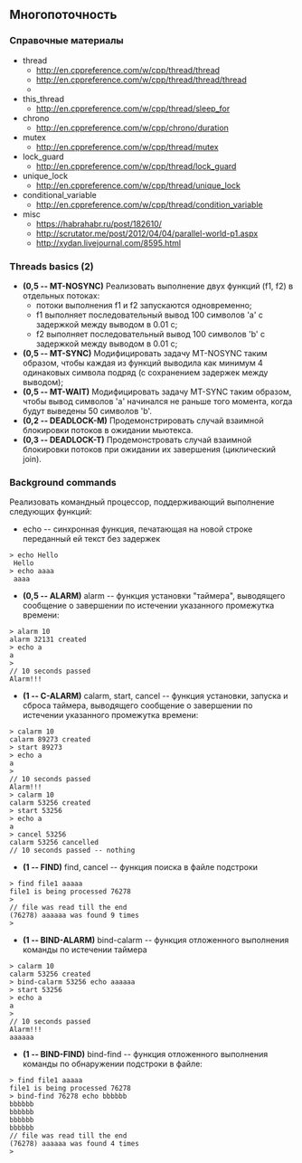 ## Многопоточность

### Справочные материалы
* thread
	* http://en.cppreference.com/w/cpp/thread/thread
	* http://en.cppreference.com/w/cpp/thread/thread/thread
	* 
* this_thread
	* http://en.cppreference.com/w/cpp/thread/sleep_for
* chrono
	* http://en.cppreference.com/w/cpp/chrono/duration
* mutex
	* http://en.cppreference.com/w/cpp/thread/mutex
* lock_guard
	* http://en.cppreference.com/w/cpp/thread/lock_guard
* unique_lock
	* http://en.cppreference.com/w/cpp/thread/unique_lock
* conditional_variable
	* http://en.cppreference.com/w/cpp/thread/condition_variable
* misc
	* https://habrahabr.ru/post/182610/
	* http://scrutator.me/post/2012/04/04/parallel-world-p1.aspx
	* http://xydan.livejournal.com/8595.html

### Threads basics (2)

* **(0,5 -- MT-NOSYNC)**  Реализовать выполнение двух функций (f1, f2) в отдельных потоках:
	* потоки выполнения f1 и f2 запускаются одновременно;
	* f1 выполняет последовательный вывод 100 символов 'a' c задержкой между выводом в 0.01 с;
	* f2 выполняет последовательный вывод 100 символов 'b' c задержкой между выводом в 0.01 с;
* **(0,5 -- MT-SYNC)**  Модифицировать задачу MT-NOSYNC таким образом, чтобы каждая из функций выводила как минимум 4 одинаковых символа подряд (с сохранением задержек между выводом);
* **(0,5 -- MT-WAIT)**  Модифицировать задачу MT-SYNC таким образом, чтобы вывод символов 'a' начинался не раньше того момента, когда будут выведены 50 символов 'b'.
* **(0,2 -- DEADLOCK-M)**  Продемонстрировать случай взаимной блокировки потоков в ожидании мьютекса.
* **(0,3 -- DEADLOCK-T)**  Продемонстровать случай взаимной блокировки потоков при ожидании их завершения (циклический join).

### Background commands
Реализовать командный процессор, поддерживающий выполнение следующих функций:
* echo -- синхронная функция, печатающая на новой строке переданный ей текст без задержек
```
> echo Hello
 Hello
> echo aaaa
 aaaa
```
* **(0,5 -- ALARM)** alarm -- функция установки "таймера", выводящего сообщение о завершении по истечении указанного промежутка времени:
```
> alarm 10
alarm 32131 created
> echo a
a
>
// 10 seconds passed
Alarm!!!
```
* **(1 -- C-ALARM)** calarm, start, cancel -- функция установки, запуска и сброса таймера, выводящего сообщение о завершении по истечении указанного промежутка времени:
```
> calarm 10
calarm 89273 created
> start 89273
> echo a
a
>
// 10 seconds passed
Alarm!!!
> calarm 10
calarm 53256 created
> start 53256
> echo a
a
> cancel 53256
calarm 53256 cancelled
// 10 seconds passed -- nothing
```
* **(1 -- FIND)** find, cancel -- функция поиска в файле подстроки
```
> find file1 aaaaa
file1 is being processed 76278
>
// file was read till the end
(76278) aaaaaa was found 9 times
>
```
* **(1 -- BIND-ALARM)** bind-сalarm -- функция отложенного выполнения команды по истечении таймера
```
> calarm 10
calarm 53256 created
> bind-calarm 53256 echo aaaaaa
> start 53256
> echo a
a
>
// 10 seconds passed
Alarm!!!
aaaaaa
```
* **(1 -- BIND-FIND)** bind-find -- функция отложенного выполнения команды по обнаружении подстроки в файле:
```
> find file1 aaaaa
file1 is being processed 76278
> bind-find 76278 echo bbbbbb
bbbbbb
bbbbbb
bbbbbb
bbbbbb
// file was read till the end
(76278) aaaaaa was found 4 times
>
```